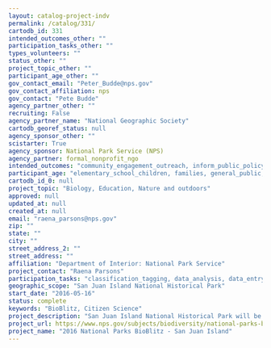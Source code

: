```yaml
---
layout: catalog-project-indv
permalink: /catalog/331/
cartodb_id: 331
intended_outcomes_other: ""
participation_tasks_other: ""
types_volunteers: ""
status_other: ""
project_topic_other: ""
participant_age_other: ""
gov_contact_email: "Peter_Budde@nps.gov"
gov_contact_affiliation: nps
gov_contact: "Pete Budde"
agency_partner_other: ""
recruiting: False
agency_partner_name: "National Geographic Society"
cartodb_georef_status: null
agency_sponsor_other: ""
scistarter: True
agency_sponsor: National Park Service (NPS)
agency_partner: formal_nonprofit_ngo
intended_outcomes: "community_engagement_outreach, inform_public_policy, io_education, operational_integration_use, research_advancement"
participant_age: "elementary_school_children, families, general_public, middle_school_children, targeted_group, teens"
cartodb_id_0: null
project_topic: "Biology, Education, Nature and outdoors"
approved: null
updated_at: null
created_at: null
email: "raena_parsons@nps.gov"
zip: ""
state: ""
city: ""
street_address_2: ""
street_address: ""
affiliation: "Department of Interior: National Park Service"
project_contact: "Raena Parsons"
participation_tasks: "classification_tagging, data_analysis, data_entry, finding_entities, identification, learning, observation, site_selection_description, specimen_sample_collection"
geographic_scope: "San Juan Island National Historical Park"
start_date: "2016-05-16"
status: complete
keywords: "BioBlitz, Citizen Science"
project_description: "San Juan Island National Historical Park will be part of the 2016 BioBlitz showcase event in the Pacific Northwest exploring organisms in all taxonomic groups."
project_url: https://www.nps.gov/subjects/biodiversity/national-parks-bioblitz.htm
project_name: "2016 National Parks BioBlitz - San Juan Island"
---
```

